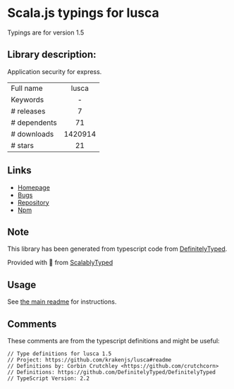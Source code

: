 
# Scala.js typings for lusca

Typings are for version 1.5

## Library description:
Application security for express.

|                    |                 |
| ------------------ | :-------------: |
| Full name          | lusca |
| Keywords           | - |
| # releases         | 7 |
| # dependents       | 71 |
| # downloads        | 1420914 |
| # stars            | 21 |

## Links
- [Homepage](https://github.com/krakenjs/lusca#readme)
- [Bugs](https://github.com/krakenjs/lusca/issues)
- [Repository](https://github.com/krakenjs/lusca)
- [Npm](https://www.npmjs.com/package/lusca)
    


## Note
This library has been generated from typescript code from [DefinitelyTyped](https://definitelytyped.org).

Provided with :purple_heart: from [ScalablyTyped](https://github.com/oyvindberg/ScalablyTyped)

## Usage
See [the main readme](../../readme.md) for instructions.

## Comments

These comments are from the typescript definitions and might be useful:
```
// Type definitions for lusca 1.5
// Project: https://github.com/krakenjs/lusca#readme
// Definitions by: Corbin Crutchley <https://github.com/crutchcorn>
// Definitions: https://github.com/DefinitelyTyped/DefinitelyTyped
// TypeScript Version: 2.2

```

